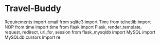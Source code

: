# Travel-Buddy
Requirements
import email
from sqlite3 import Time
from telnetlib import NOP
from time import time
from flask import Flask, render_template, request, redirect, url_for, session
from flask_mysqldb import MySQL
import MySQLdb.cursors
import re
